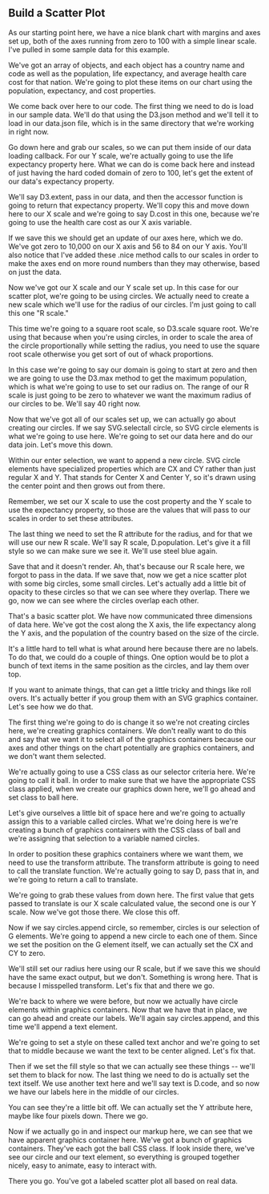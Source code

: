 ## Build a Scatter Plot

As our starting point here, we have a nice blank chart with margins and axes set up, both of the axes running from zero to 100 with a simple linear scale. I've pulled in some sample data for this example.

We've got an array of objects, and each object has a country name and code as well as the population, life expectancy, and average health care cost for that nation. We're going to plot these items on our chart using the population, expectancy, and cost properties.

We come back over here to our code. The first thing we need to do is load in our sample data. We'll do that using the D3.json method and we'll tell it to load in our data.json file, which is in the same directory that we're working in right now.

Go down here and grab our scales, so we can put them inside of our data loading callback. For our Y scale, we're actually going to use the life expectancy property here. What we can do is come back here and instead of just having the hard coded domain of zero to 100, let's get the extent of our data's expectancy property.

We'll say D3.extent, pass in our data, and then the accessor function is going to return that expectancy property. We'll copy this and move down here to our X scale and we're going to say D.cost in this one, because we're going to use the health care cost as our X axis variable.

If we save this we should get an update of our axes here, which we do. We've got zero to 10,000 on our X axis and 56 to 84 on our Y axis. You'll also notice that I've added these .nice method calls to our scales in order to make the axes end on more round numbers than they may otherwise, based on just the data.

Now we've got our X scale and our Y scale set up. In this case for our scatter plot, we're going to be using circles. We actually need to create a new scale which we'll use for the radius of our circles. I'm just going to call this one "R scale."

This time we're going to a square root scale, so D3.scale square root. We're using that because when you're using circles, in order to scale the area of the circle proportionally while setting the radius, you need to use the square root scale otherwise you get sort of out of whack proportions.

In this case we're going to say our domain is going to start at zero and then we are going to use the D3.max method to get the maximum population, which is what we're going to use to set our radius on. The range of our R scale is just going to be zero to whatever we want the maximum radius of our circles to be. We'll say 40 right now.

Now that we've got all of our scales set up, we can actually go about creating our circles. If we say SVG.selectall circle, so SVG circle elements is what we're going to use here. We're going to set our data here and do our data join. Let's move this down.

Within our enter selection, we want to append a new circle. SVG circle elements have specialized properties which are CX and CY rather than just regular X and Y. That stands for Center X and Center Y, so it's drawn using the center point and then grows out from there.

Remember, we set our X scale to use the cost property and the Y scale to use the expectancy property, so those are the values that will pass to our scales in order to set these attributes.

The last thing we need to set the R attribute for the radius, and for that we will use our new R scale. We'll say R scale, D.population. Let's give it a fill style so we can make sure we see it. We'll use steel blue again.

Save that and it doesn't render. Ah, that's because our R scale here, we forgot to pass in the data. If we save that, now we get a nice scatter plot with some big circles, some small circles. Let's actually add a little bit of opacity to these circles so that we can see where they overlap. There we go, now we can see where the circles overlap each other.

That's a basic scatter plot. We have now communicated three dimensions of data here. We've got the cost along the X axis, the life expectancy along the Y axis, and the population of the country based on the size of the circle.

It's a little hard to tell what is what around here because there are no labels. To do that, we could do a couple of things. One option would be to plot a bunch of text items in the same position as the circles, and lay them over top.

If you want to animate things, that can get a little tricky and things like roll overs. It's actually better if you group them with an SVG graphics container. Let's see how we do that.

The first thing we're going to do is change it so we're not creating circles here, we're creating graphics containers. We don't really want to do this and say that we want it to select all of the graphics containers because our axes and other things on the chart potentially are graphics containers, and we don't want them selected.

We're actually going to use a CSS class as our selector criteria here. We're going to call it ball. In order to make sure that we have the appropriate CSS class applied, when we create our graphics down here, we'll go ahead and set class to ball here.

Let's give ourselves a little bit of space here and we're going to actually assign this to a variable called circles. What we're doing here is we're creating a bunch of graphics containers with the CSS class of ball and we're assigning that selection to a variable named circles.

In order to position these graphics containers where we want them, we need to use the transform attribute. The transform attribute is going to need to call the translate function. We're actually going to say D, pass that in, and we're going to return a call to translate.

We're going to grab these values from down here. The first value that gets passed to translate is our X scale calculated value, the second one is our Y scale. Now we've got those there. We close this off.

Now if we say circles.append circle, so remember, circles is our selection of G elements. We're going to append a new circle to each one of them. Since we set the position on the G element itself, we can actually set the CX and CY to zero.

We'll still set our radius here using our R scale, but if we save this we should have the same exact output, but we don't. Something is wrong here. That is because I misspelled transform. Let's fix that and there we go.

We're back to where we were before, but now we actually have circle elements within graphics containers. Now that we have that in place, we can go ahead and create our labels. We'll again say circles.append, and this time we'll append a text element.

We're going to set a style on these called text anchor and we're going to set that to middle because we want the text to be center aligned. Let's fix that.

Then if we set the fill style so that we can actually see these things -- we'll set them to black for now. The last thing we need to do is actually set the text itself. We use another text here and we'll say text is D.code, and so now we have our labels here in the middle of our circles.

You can see they're a little bit off. We can actually set the Y attribute here, maybe like four pixels down. There we go.

Now if we actually go in and inspect our markup here, we can see that we have apparent graphics container here. We've got a bunch of graphics containers. They've each got the ball CSS class. If look inside there, we've see our circle and our text element, so everything is grouped together nicely, easy to animate, easy to interact with.

There you go. You've got a labeled scatter plot all based on real data.

